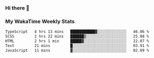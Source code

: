 ### Hi there 👋

<!--
**royschrauwen/royschrauwen** is a ✨ _special_ ✨ repository because its `README.md` (this file) appears on your GitHub profile.

Here are some ideas to get you started:

- 🔭 I’m currently working on ...
- 🌱 I’m currently learning ...
- 👯 I’m looking to collaborate on ...
- 🤔 I’m looking for help with ...
- 💬 Ask me about ...
- 📫 How to reach me: ...
- 😄 Pronouns: ...
- ⚡ Fun fact: ...
-->


### My WakaTime Weekly Stats
<!--START_SECTION:waka-->

```txt
TypeScript   4 hrs 13 mins   ███████████▓░░░░░░░░░░░░░   46.06 %
SCSS         2 hrs 22 mins   ██████▒░░░░░░░░░░░░░░░░░░   25.88 %
HTML         2 hrs 1 min     █████▓░░░░░░░░░░░░░░░░░░░   22.07 %
Text         21 mins         █░░░░░░░░░░░░░░░░░░░░░░░░   03.91 %
JavaScript   11 mins         ▓░░░░░░░░░░░░░░░░░░░░░░░░   02.09 %
```

<!--END_SECTION:waka-->
